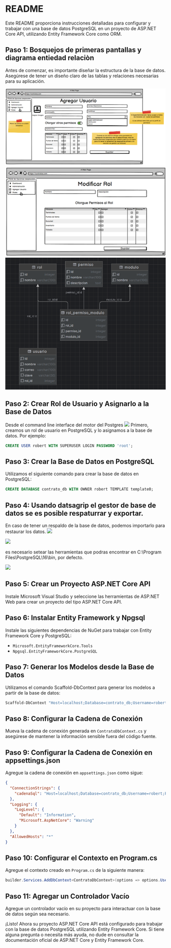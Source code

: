 # README

Este README proporciona instrucciones detalladas para configurar y trabajar con una base de datos PostgreSQL en un proyecto de ASP.NET Core API, utilizando Entity Framework Core como ORM.

## Paso 1: Bosquejos de primeras pantallas y diagrama entiedad relaciòn

Antes de comenzar, es importante diseñar la estructura de la base de datos. Asegúrese de tener un diseño claro de las tablas y relaciones necesarias para su aplicación.

<img src="Images/bosquejoUsuario.png">

<img src="Images/bosquejo2.png">

<img src="Images/e-r.png">


## Paso 2: Crear Rol de Usuario y Asignarlo a la Base de Datos
Desde el command line interface del motor del Postgres
<img src="motor_psql">
Primero, creamos un rol de usuario en PostgreSQL y lo asignamos a la base de datos. Por ejemplo:

```sql
CREATE USER robert WITH SUPERUSER LOGIN PASSWORD 'root';
```



## Paso 3: Crear la Base de Datos en PostgreSQL

Utilizamos el siguiente comando para crear la base de datos en PostgreSQL:

```sql
CREATE DATABASE contrato_db WITH OWNER robert TEMPLATE template0;
```

## Paso 4: Usando datsagrip el gestor de base de datos se es posible respaturrar y exportar.

En caso de tener un respaldo de la base de datos, podemos importarlo para restaurar los datos.
<img src="exportacion-db.png">

<img src="restauracion.png">


es necesario setear las herramientas que podras encontrar en C:\Program Files\PostgreSQL\16\bin, por defecto.

<img src="seteo_posgres_tools.png">



## Paso 5: Crear un Proyecto ASP.NET Core API

Instale Microsoft Visual Studio y seleccione las herramientas de ASP.NET Web para crear un proyecto del tipo ASP.NET Core API.

## Paso 6: Instalar Entity Framework y Npgsql

Instale las siguientes dependencias de NuGet para trabajar con Entity Framework Core y PostgreSQL:

- `Microsoft.EntityFrameworkCore.Tools`
- `Npgsql.EntityFrameworkCore.PostgreSQL`

## Paso 7: Generar los Modelos desde la Base de Datos

Utilizamos el comando Scaffold-DbContext para generar los modelos a partir de la base de datos:

```bash
Scaffold-DbContext "Host=localhost;Database=contrato_db;Username=robert;Password=root;Encrypt=False" Npgsql.EntityFrameworkCore.PostgreSQL -OutputDir Models
```

## Paso 8: Configurar la Cadena de Conexión

Mueva la cadena de conexión generada en `ContratoDbContext.cs` y asegúrese de mantener la información sensible fuera del código fuente.

## Paso 9: Configurar la Cadena de Conexión en appsettings.json

Agregue la cadena de conexión en `appsettings.json` como sigue:

```json
{
  "ConnectionStrings": {
    "cadenaSql": "Host=localhost;Database=contrato_db;Username=robert;Password=root"
  },
  "Logging": {
    "LogLevel": {
      "Default": "Information",
      "Microsoft.AspNetCore": "Warning"
    }
  },
  "AllowedHosts": "*"
}
```

## Paso 10: Configurar el Contexto en Program.cs

Agregue el contexto creado en `Program.cs` de la siguiente manera:

```csharp
builder.Services.AddDbContext<ContratoDbContext>(options => options.UseNpgsql(builder.Configuration.GetConnectionString("cadenaSql")));
```

## Paso 11: Agregar un Controlador Vacío

Agregue un controlador vacío en su proyecto para interactuar con la base de datos según sea necesario.

¡Listo! Ahora su proyecto ASP.NET Core API está configurado para trabajar con la base de datos PostgreSQL utilizando Entity Framework Core. Si tiene alguna pregunta o necesita más ayuda, no dude en consultar la documentación oficial de ASP.NET Core y Entity Framework Core.
